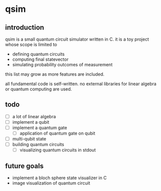# qsim

## introduction

qsim is a small quantum circuit simulator written in C. it is a toy project whose scope is limited to

* defining quantum circuits
* computing final statevector
* simulating probability outcomes of measurement

this list may grow as more features are included.

all fundamental code is self-written. no external libraries for linear algebra or quantum computing are used.

## todo

- [ ] a lot of linear algebra
- [ ] implement a qubit
- [ ] implement a quantum gate
    - [ ] application of quantum gate on qubit
- [ ] multi-qubit state
- [ ] building quantum circuits
    - [ ] visualizing quantum circuits in stdout

## future goals

* implement a bloch sphere state visualizer in C
* image visualization of quantum circuit